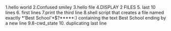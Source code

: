 1.hello world
2.Confused smiley
3.hello file
4.DISPLAY 2 FILES
5. last 10 lines
6. first lines
7.print the third line
8.shell script that creates a file named exactly \*\'Best School\'\*$\?\*\*\*\*\*:) containing the text Best School ending by a new line
9.8-cwd_state
10. duplicating last line

